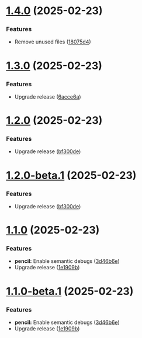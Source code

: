 # [1.4.0](https://github.com/mguyard/pydiagral/compare/v1.3.0...v1.4.0) (2025-02-23)


### Features

* Remove unused files ([18075d4](https://github.com/mguyard/pydiagral/commit/18075d49fafadf85639c677c600415abd894ccac))

# [1.3.0](https://github.com/mguyard/pydiagral/compare/v1.2.0...v1.3.0) (2025-02-23)


### Features

* Upgrade release ([6acce6a](https://github.com/mguyard/pydiagral/commit/6acce6a9ae143c68f21d8d7cb87c5e917cde9859))

# [1.2.0](https://github.com/mguyard/pydiagral/compare/v1.1.0...v1.2.0) (2025-02-23)


### Features

* Upgrade release ([bf300de](https://github.com/mguyard/pydiagral/commit/bf300de439c11b5bb2874043e1d2fe649d8f3073))

# [1.2.0-beta.1](https://github.com/mguyard/pydiagral/compare/v1.1.0...v1.2.0-beta.1) (2025-02-23)


### Features

* Upgrade release ([bf300de](https://github.com/mguyard/pydiagral/commit/bf300de439c11b5bb2874043e1d2fe649d8f3073))

# [1.1.0](https://github.com/mguyard/pydiagral/compare/v1.0.0...v1.1.0) (2025-02-23)


### Features

* **pencil:** Enable semantic debugs ([3d46b6e](https://github.com/mguyard/pydiagral/commit/3d46b6e220a7a26bea9f67112bfaea87419a9717))
* Upgrade release ([1e1909b](https://github.com/mguyard/pydiagral/commit/1e1909bbf6b0626d23584f98d0ff02d55f0f264c))

# [1.1.0-beta.1](https://github.com/mguyard/pydiagral/compare/v1.0.0...v1.1.0-beta.1) (2025-02-23)


### Features

* **pencil:** Enable semantic debugs ([3d46b6e](https://github.com/mguyard/pydiagral/commit/3d46b6e220a7a26bea9f67112bfaea87419a9717))
* Upgrade release ([1e1909b](https://github.com/mguyard/pydiagral/commit/1e1909bbf6b0626d23584f98d0ff02d55f0f264c))
